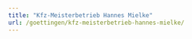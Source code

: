 ```yaml
---
title: "Kfz-Meisterbetrieb Hannes Mielke"
url: /goettingen/kfz-meisterbetrieb-hannes-mielke/
---
```

